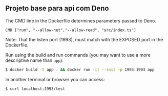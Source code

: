## Projeto base para api com Deno

The CMD line in the Dockerfile determines parameters passed to Deno.

```
CMD ["run", "--allow-net","--allow-read", "src/index.ts"]
```

Note: That the listen port (1993), must match with the EXPOSED port in the Dockerfile.

Run using the build and run commands (you may want to use a more descriptive name than `app`):

```sh
$ docker build -t app . && docker run -it --init -p 1993:1993 app
```

In another terminal or browser you can access:

```sh
$ curl localhost:1993/test
```
